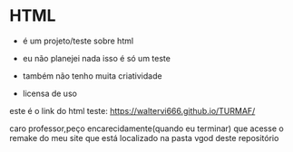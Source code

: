 # HTML

 - é um projeto/teste sobre html 
 
 - eu não planejei nada isso é só um teste
 
 - também não tenho muita criatividade
 
 - licensa de uso 
 
 este é o link do html teste: https://waltervi666.github.io/TURMAF/
 
 caro professor,peço encarecidamente(quando eu terminar) que acesse o remake do meu site que está localizado na pasta vgod deste repositório
